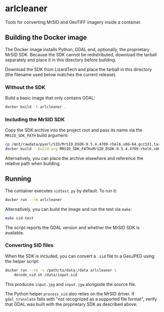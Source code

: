 # arlcleaner

Tools for converting MrSID and GeoTIFF imagery inside a container.

## Building the Docker image

The Docker image installs Python, GDAL and, optionally, the proprietary MrSID SDK.  Because the SDK cannot be redistributed, download the tarball separately and place it in this directory before building.

Download the SDK from LizardTech and place the tarball in this directory (the filename used below matches the current release).

### Without the SDK

Build a basic image that only contains GDAL:

```bash
docker build -t arlcleaner .
```

### Including the MrSID SDK

Copy the SDK archive into the project root and pass its name via the `MRSID_SDK_PATH` build argument:

```bash
cp /mnt/rawdata/pyarl/SID/MrSID_DSDK-9.5.4.4709-rhel6.x86-64.gcc531.tar.gz .
docker build --build-arg MRSID_SDK_PATH=MrSID_DSDK-9.5.4.4709-rhel6.x86-64.gcc531.tar.gz -t arlcleaner .
```

Alternatively, you can place the archive elsewhere and reference the relative path when building.

## Running

The container executes `sidtest.py` by default.  To run it:

```bash
docker run --rm arlcleaner
```

Alternatively, you can build the image and run the test via `make`:

```bash
make sid-test
```

The script reports the GDAL version and whether the MrSID SDK is available.

### Converting SID files

When the SDK is included, you can convert a `.sid` file to a GeoJPEG using the helper script:

```bash
docker run --rm -v /path/to/data:/data arlcleaner \
    decode_sid.sh /data/input.sid
```

This produces `input.jpg` and `input.jgw` alongside the source file.

The Python helper ``process_sid`` also relies on the MrSID driver.  If
``gdal_translate`` fails with "not recognized as a supported file format",
verify that GDAL was built with the proprietary SDK as described above.
